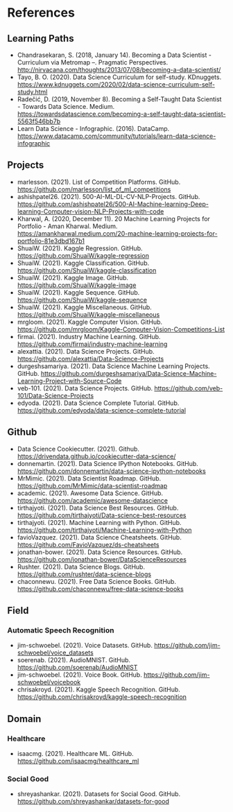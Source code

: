 # References

## Learning Paths
- Chandrasekaran, S. (2018, January 14). Becoming a Data Scientist - Curriculum via Metromap –. Pragmatic Perspectives. http://nirvacana.com/thoughts/2013/07/08/becoming-a-data-scientist/
- Tayo, B. O. (2020). Data Science Curriculum for self-study. KDnuggets. https://www.kdnuggets.com/2020/02/data-science-curriculum-self-study.html
- Radečić, D. (2019, November 8). Becoming a Self-Taught Data Scientist - Towards Data Science. Medium. https://towardsdatascience.com/becoming-a-self-taught-data-scientist-5563f546bb7b
- Learn Data Science - Infographic. (2016). DataCamp. https://www.datacamp.com/community/tutorials/learn-data-science-infographic

## Projects
- marlesson. (2021). List of Competition Platforms. GitHub. https://github.com/marlesson/list_of_ml_competitions
- ashishpatel26. (2021). 500-AI-ML-DL-CV-NLP-Projects. GitHub. https://github.com/ashishpatel26/500-AI-Machine-learning-Deep-learning-Computer-vision-NLP-Projects-with-code
- Kharwal, A. (2020, December 11). 20 Machine Learning Projects for Portfolio - Aman Kharwal. Medium. https://amankharwal.medium.com/20-machine-learning-projects-for-portfolio-81e3dbd167b1
- ShuaiW. (2021). Kaggle Regression. GitHub. https://github.com/ShuaiW/kaggle-regression
- ShuaiW. (2021). Kaggle Classification. GitHub. https://github.com/ShuaiW/kaggle-classification
- ShuaiW. (2021). Kaggle Image. GitHub. https://github.com/ShuaiW/kaggle-image
- ShuaiW. (2021). Kaggle Sequence. GitHub. https://github.com/ShuaiW/kaggle-sequence
- ShuaiW. (2021). Kaggle Miscellaneous. GitHub. https://github.com/ShuaiW/kaggle-miscellaneous
- mrgloom. (2021). Kaggle Computer Vision. GitHub. https://github.com/mrgloom/Kaggle-Computer-Vision-Competitions-List
- firmai. (2021). Industry Machine Learning. GitHub. https://github.com/firmai/industry-machine-learning
- alexattia. (2021). Data Science Projects. GitHub. https://github.com/alexattia/Data-Science-Projects
- durgeshsamariya. (2021). Data Science Machine Learning Projects. GitHub. https://github.com/durgeshsamariya/Data-Science-Machine-Learning-Project-with-Source-Code
- veb-101. (2021). Data Science Projects. GitHub. https://github.com/veb-101/Data-Science-Projects
- edyoda. (2021). Data Science Complete Tutorial. GitHub. https://github.com/edyoda/data-science-complete-tutorial

## Github
- Data Science Cookiecutter. (2021). Github. https://drivendata.github.io/cookiecutter-data-science/
- donnemartin. (2021). Data Science IPython Notebooks. GitHub. https://github.com/donnemartin/data-science-ipython-notebooks
- MrMimic. (2021). Data Scientist Roadmap. GitHub. https://github.com/MrMimic/data-scientist-roadmap
- academic. (2021). Awesome Data Science. GitHub. https://github.com/academic/awesome-datascience
- tirthajyoti. (2021). Data Science Best Resources. GitHub. https://github.com/tirthajyoti/Data-science-best-resources
- tirthajyoti. (2021). Machine Learning with Python. GitHub. https://github.com/tirthajyoti/Machine-Learning-with-Python
- favioVazquez. (2021). Data Science Cheatsheets. GitHub. https://github.com/FavioVazquez/ds-cheatsheets
- jonathan-bower. (2021). Data Science Resources. GitHub. https://github.com/jonathan-bower/DataScienceResources
- Rushter. (2021). Data Science Blogs. GitHub. https://github.com/rushter/data-science-blogs
- chaconnewu. (2021). Free Data Science Books. GitHub. https://github.com/chaconnewu/free-data-science-books

## Field

### Automatic Speech Recognition
- jim-schwoebel. (2021). Voice Datasets. GitHub. https://github.com/jim-schwoebel/voice_datasets
- soerenab. (2021). AudioMNIST. GitHub. https://github.com/soerenab/AudioMNIST
- jim-schwoebel. (2021). Voice Book. GitHub. https://github.com/jim-schwoebel/voicebook
- chrisakroyd. (2021). Kaggle Speech Recognition. GitHub. https://github.com/chrisakroyd/kaggle-speech-recognition

## Domain

### Healthcare
- isaacmg. (2021). Healthcare ML. GitHub. https://github.com/isaacmg/healthcare_ml

### Social Good
- shreyashankar. (2021). Datasets for Social Good. GitHub. https://github.com/shreyashankar/datasets-for-good